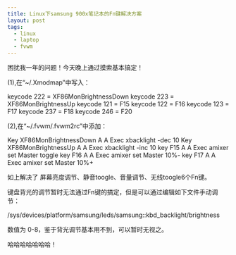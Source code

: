 ```yaml
---
title: Linux下samsung 900x笔记本的Fn键解决方案
layout: post
tags:
  - linux
  - laptop
  - fvwm
---
```


困扰我一年的问题！今天晚上通过摸索基本搞定！

(1),在“~/.Xmodmap”中写入：

keycode 222 = XF86MonBrightnessDown
keycode 223 = XF86MonBrightnessUp
keycode 121 = F15
keycode 122 = F16
keycode 123 = F17
keycode 237 = F18
keycode 246 = F20


(2),在“~/.fvwm/.fvwm2rc”中添加：

Key XF86MonBrightnessDown A A Exec xbacklight -dec 10
Key XF86MonBrightnessUp A A Exec xbacklight -inc 10
key F15 A A Exec amixer set Master toggle
key F16 A A Exec amixer set Master 10%-
key F17 A A Exec amixer set Master 10%+


如上解决了 屏幕亮度调节、静音toogle、音量调节、无线toogle6个Fn键。

键盘背光的调节暂时无法通过Fn键的搞定，但是可以通过编辑如下文件手动调节：

/sys/devices/platform/samsung/leds/samsung::kbd_backlight/brightness

数值为 0-8，鉴于背光调节基本用不到，可以暂时无视之。

哈哈哈哈哈哈哈！
